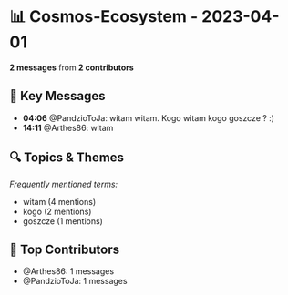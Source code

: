 # 📊 Cosmos-Ecosystem - 2023-04-01
**2 messages** from **2 contributors**

## 💬 Key Messages
- **04:06** @PandzioToJa: witam witam. Kogo witam kogo goszcze ? :)
- **14:11** @Arthes86: witam

## 🔍 Topics & Themes
*Frequently mentioned terms:*
- witam (4 mentions)
- kogo (2 mentions)
- goszcze (1 mentions)

## 👥 Top Contributors
- @Arthes86: 1 messages
- @PandzioToJa: 1 messages